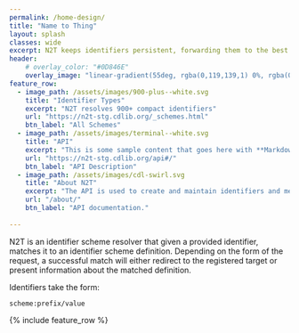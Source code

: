 ```yaml
---
permalink: /home-design/
title: "Name to Thing"
layout: splash
classes: wide
excerpt: N2T keeps identifiers persistent, forwarding them to the best known web addresses.
header:
    # overlay_color: "#0D846E"
    overlay_image: "linear-gradient(55deg, rgba(0,119,139,1) 0%, rgba(0,119,139,1) 33%, rgba(0,163,173,1) 100%)"
feature_row:
  - image_path: /assets/images/900-plus--white.svg
    title: "Identifier Types"
    excerpt: "N2T resolves 900+ compact identifiers"
    url: "https://n2t-stg.cdlib.org/_schemes.html"
    btn_label: "All Schemes"
  - image_path: /assets/images/terminal--white.svg
    title: "API"
    excerpt: "This is some sample content that goes here with **Markdown** formatting."
    url: "https://n2t-stg.cdlib.org/api#/"
    btn_label: "API Description"
  - image_path: /assets/images/cdl-swirl.svg
    title: "About N2T"
    excerpt: "The API is used to create and maintain identifiers and metadata. "
    url: "/about/"
    btn_label: "API documentation."
    
---
```


N2T is an identifier scheme resolver that given a provided identifier, matches it to an identifier scheme definition. Depending on the form of the request, a successful match will either redirect to the registered target or present information about the matched definition.

Identifiers take the form:

```
scheme:prefix/value
```

{% include feature_row %}

